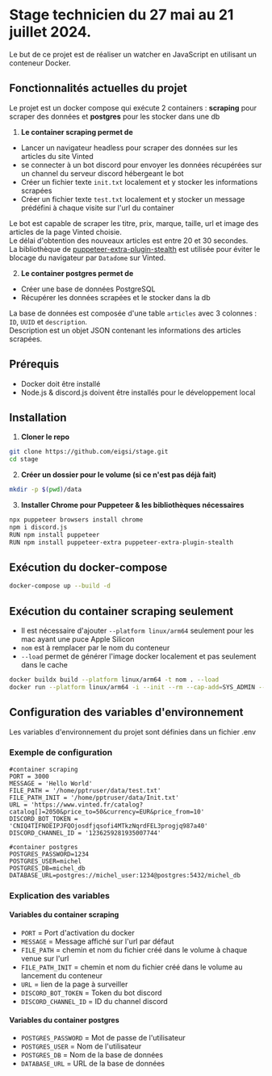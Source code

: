 # Stage technicien du 27 mai au 21 juillet 2024.

Le but de ce projet est de réaliser un watcher en JavaScript en utilisant un conteneur Docker.

## Fonctionnalités actuelles du projet

Le projet est un docker compose qui exécute 2 containers : **scraping** pour scraper des données et **postgres** pour les stocker dans une db

1. **Le container scraping permet de**
- Lancer un navigateur headless pour scraper des données sur les articles du site Vinted 
- se connecter à un bot discord pour envoyer les données récupérées sur un channel du serveur discord hébergeant le bot
- Créer un fichier texte `init.txt` localement et y stocker les informations scrapées
- Créer un fichier texte `test.txt` localement et y stocker un message prédéfini à chaque visite sur l'url du container

Le bot est capable de scraper les titre, prix, marque, taille, url et image des articles de la page Vinted choisie.  
Le délai d'obtention des nouveaux articles est entre 20 et 30 secondes.  
La bibliothèque de [puppeteer-extra-plugin-stealth](https://github.com/berstend/puppeteer-extra/tree/master/packages/puppeteer-extra-plugin-stealth) est utilisée pour éviter le blocage du navigateur par `Datadome` sur Vinted.

2. **Le container postgres permet de**
- Créer une base de données PostgreSQL
- Récupérer les données scrapées et le stocker dans la db

La base de données est composée d'une table `articles` avec 3 colonnes : `ID`, `UUID` et `description`.  
Description est un objet JSON contenant les informations des articles scrapées.


## Prérequis
- Docker doit être installé
- Node.js & discord.js doivent être installés pour le développement local

## Installation
1. **Cloner le repo**
```bash
git clone https://github.com/eigsi/stage.git
cd stage
```
2. **Créer un dossier pour le volume (si ce n'est pas déjà fait)**
```bash
mkdir -p $(pwd)/data
```
3. **Installer Chrome pour Puppeteer & les bibliothèques nécessaires**
```bash
npx puppeteer browsers install chrome
npm i discord.js
RUN npm install puppeteer
RUN npm install puppeteer-extra puppeteer-extra-plugin-stealth
```

## Exécution du docker-compose

```bash
docker-compose up --build -d
```
## Exécution du container scraping seulement
- Il est nécessaire d'ajouter `--platform linux/arm64` seulement pour les mac ayant une puce Apple Silicon
- `nom` est à remplacer par le nom du conteneur
- `--load` permet de générer l'image docker localement et pas seulement dans le cache

```bash
docker buildx build --platform linux/arm64 -t nom . --load
docker run --platform linux/arm64 -i --init --rm --cap-add=SYS_ADMIN --name puppeteer-chrome -dp 3000:3000 -v $(pwd)/data:/home/pptruser/data nom

```

## Configuration des variables d'environnement
Les variables d'environnement du projet sont définies dans un fichier .env
### Exemple de configuration 
```env
#container scraping
PORT = 3000
MESSAGE = 'Hello World'
FILE_PATH = '/home/pptruser/data/test.txt'
FILE_PATH_INIT = '/home/pptruser/data/Init.txt'
URL = 'https://www.vinted.fr/catalog?catalog[]=2050&price_to=50&currency=EUR&price_from=10'
DISCORD_BOT_TOKEN = 'CNIQ4TIFNOEIPJFQOjosdfjqsofi4MTkzNqrdFEL3progjq987a40'
DISCORD_CHANNEL_ID = '1236259281935007744'

#container postgres
POSTGRES_PASSWORD=1234
POSTGRES_USER=michel
POSTGRES_DB=michel_db
DATABASE_URL=postgres://michel_user:1234@postgres:5432/michel_db
```
### Explication des variables
#### Variables du container scraping
- `PORT` = Port d'activation du docker
- `MESSAGE` = Message affiché sur l'url par défaut
- `FILE_PATH` = chemin et nom du fichier créé dans le volume à chaque venue sur l'url
- `FILE_PATH_INIT` = chemin et nom du fichier créé dans le volume au lancement du conteneur
- `URL` = lien de la page à surveiller
- `DISCORD_BOT_TOKEN` = Token du bot discord
- `DISCORD_CHANNEL_ID` = ID du channel discord
#### Variables du container postgres
- `POSTGRES_PASSWORD` = Mot de passe de l'utilisateur
- `POSTGRES_USER` = Nom de l'utilisateur
- `POSTGRES_DB` = Nom de la base de données
- `DATABASE_URL` = URL de la base de données